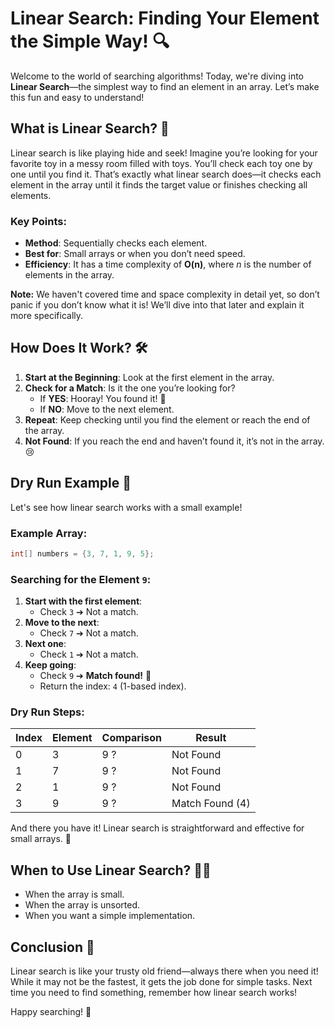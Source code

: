 
# Linear Search: Finding Your Element the Simple Way! 🔍

Welcome to the world of searching algorithms! Today, we're diving into **Linear Search**—the simplest way to find an element in an array. Let’s make this fun and easy to understand!

## What is Linear Search? 🤔

Linear search is like playing hide and seek! Imagine you’re looking for your favorite toy in a messy room filled with toys. You’ll check each toy one by one until you find it. That’s exactly what linear search does—it checks each element in the array until it finds the target value or finishes checking all elements.

### Key Points:
- **Method**: Sequentially checks each element.
- **Best for**: Small arrays or when you don’t need speed.
- **Efficiency**: It has a time complexity of **O(n)**, where *n* is the number of elements in the array.

**Note:** We haven't covered time and space complexity in detail yet, so don’t panic if you don’t know what it is! We’ll dive into that later and explain it more specifically.

## How Does It Work? 🛠️

1. **Start at the Beginning**: Look at the first element in the array.
2. **Check for a Match**: Is it the one you’re looking for?
   - If **YES**: Hooray! You found it! 🎉
   - If **NO**: Move to the next element.
3. **Repeat**: Keep checking until you find the element or reach the end of the array.
4. **Not Found**: If you reach the end and haven’t found it, it’s not in the array. 😢

## Dry Run Example 🌟

Let's see how linear search works with a small example!

### Example Array:
```java
int[] numbers = {3, 7, 1, 9, 5};
```

### Searching for the Element `9`:
1. **Start with the first element**: 
   - Check `3` ➔ Not a match.
2. **Move to the next**: 
   - Check `7` ➔ Not a match.
3. **Next one**: 
   - Check `1` ➔ Not a match.
4. **Keep going**: 
   - Check `9` ➔ **Match found!** 🎉
   - Return the index: `4` (1-based index).

### Dry Run Steps:
| Index | Element | Comparison  | Result           |
|-------|---------|-------------|------------------|
| 0     | 3       | 9 ?        | Not Found        |
| 1     | 7       | 9 ?        | Not Found        |
| 2     | 1       | 9 ?        | Not Found        |
| 3     | 9       | 9 ?        | Match Found (4)  |

And there you have it! Linear search is straightforward and effective for small arrays. 🎉

## When to Use Linear Search? 🕵️‍♂️
- When the array is small.
- When the array is unsorted.
- When you want a simple implementation.

## Conclusion 🏁
Linear search is like your trusty old friend—always there when you need it! While it may not be the fastest, it gets the job done for simple tasks. Next time you need to find something, remember how linear search works!

Happy searching! 🚀

